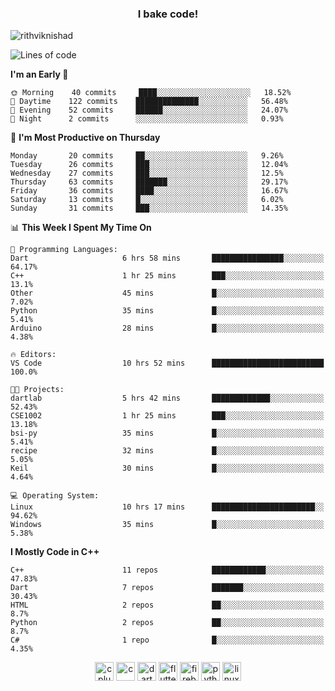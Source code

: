 <h3 align="center">I bake code!</h3>

<p align="left"> <img src="https://komarev.com/ghpvc/?username=rithviknishad" alt="rithviknishad" /> </p>

<!--START_SECTION:waka-->
![Lines of code](https://img.shields.io/badge/From%20Hello%20World%20I%27ve%20Written-693569%20lines%20of%20code-blue)

**I'm an Early 🐤** 

```text
🌞 Morning    40 commits     ████░░░░░░░░░░░░░░░░░░░░░   18.52% 
🌆 Daytime    122 commits    ██████████████░░░░░░░░░░░   56.48% 
🌃 Evening    52 commits     ██████░░░░░░░░░░░░░░░░░░░   24.07% 
🌙 Night      2 commits      ░░░░░░░░░░░░░░░░░░░░░░░░░   0.93%

```
📅 **I'm Most Productive on Thursday** 

```text
Monday       20 commits     ██░░░░░░░░░░░░░░░░░░░░░░░   9.26% 
Tuesday      26 commits     ███░░░░░░░░░░░░░░░░░░░░░░   12.04% 
Wednesday    27 commits     ███░░░░░░░░░░░░░░░░░░░░░░   12.5% 
Thursday     63 commits     ███████░░░░░░░░░░░░░░░░░░   29.17% 
Friday       36 commits     ████░░░░░░░░░░░░░░░░░░░░░   16.67% 
Saturday     13 commits     █░░░░░░░░░░░░░░░░░░░░░░░░   6.02% 
Sunday       31 commits     ███░░░░░░░░░░░░░░░░░░░░░░   14.35%

```


📊 **This Week I Spent My Time On** 

```text
💬 Programming Languages: 
Dart                     6 hrs 58 mins       ████████████████░░░░░░░░░   64.17% 
C++                      1 hr 25 mins        ███░░░░░░░░░░░░░░░░░░░░░░   13.1% 
Other                    45 mins             █░░░░░░░░░░░░░░░░░░░░░░░░   7.02% 
Python                   35 mins             █░░░░░░░░░░░░░░░░░░░░░░░░   5.41% 
Arduino                  28 mins             █░░░░░░░░░░░░░░░░░░░░░░░░   4.38%

🔥 Editors: 
VS Code                  10 hrs 52 mins      █████████████████████████   100.0%

🐱‍💻 Projects: 
dartlab                  5 hrs 42 mins       █████████████░░░░░░░░░░░░   52.43% 
CSE1002                  1 hr 25 mins        ███░░░░░░░░░░░░░░░░░░░░░░   13.18% 
bsi-py                   35 mins             █░░░░░░░░░░░░░░░░░░░░░░░░   5.41% 
recipe                   32 mins             █░░░░░░░░░░░░░░░░░░░░░░░░   5.05% 
Keil                     30 mins             █░░░░░░░░░░░░░░░░░░░░░░░░   4.64%

💻 Operating System: 
Linux                    10 hrs 17 mins      ███████████████████████░░   94.62% 
Windows                  35 mins             █░░░░░░░░░░░░░░░░░░░░░░░░   5.38%

```

**I Mostly Code in C++** 

```text
C++                      11 repos            ████████████░░░░░░░░░░░░░   47.83% 
Dart                     7 repos             ███████░░░░░░░░░░░░░░░░░░   30.43% 
HTML                     2 repos             ██░░░░░░░░░░░░░░░░░░░░░░░   8.7% 
Python                   2 repos             ██░░░░░░░░░░░░░░░░░░░░░░░   8.7% 
C#                       1 repo              █░░░░░░░░░░░░░░░░░░░░░░░░   4.35%

```



<!--END_SECTION:waka-->

<p align="center">
  <img src="https://devicons.github.io/devicon/devicon.git/icons/cplusplus/cplusplus-original.svg" alt="cplusplus" width="30" height="30"/>
  <img src="https://devicons.github.io/devicon/devicon.git/icons/c/c-original.svg" alt="c" width="30" height="30"/>
  <img src="https://www.vectorlogo.zone/logos/dartlang/dartlang-icon.svg" alt="dart" width="30" height="30"/>
  <img src="https://www.vectorlogo.zone/logos/flutterio/flutterio-icon.svg" alt="flutter" width="30" height="30"/> 
  <img src="https://www.vectorlogo.zone/logos/firebase/firebase-icon.svg" alt="firebase" width="30" height="30"/> 
  <img src="https://devicons.github.io/devicon/devicon.git/icons/python/python-original.svg" alt="python" width="30" height="30"/> 
  <img src="https://devicons.github.io/devicon/devicon.git/icons/linux/linux-original.svg" alt="linux" width="30" height="30"/> 
</p>
